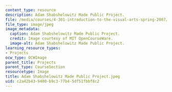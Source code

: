```yaml
---
content_type: resource
description: Adam Shabshelowitz Made Public Project.
file: /media/courses/4-301-introduction-to-the-visual-arts-spring-2007/c2a42b439400b9c377b45df51fbbf8c2_AdamShabshelowitzMadePublicProject.jpeg
file_type: image/jpeg
image_metadata:
  caption: Adam Shabshelowitz Made Public Project.
  credit: Image courtesy of MIT OpenCourseWare.
  image-alt: Adam Shabshelowitz Made Public Project.
learning_resource_types:
- Projects
ocw_type: OCWImage
parent_title: Projects
parent_type: CourseSection
resourcetype: Image
title: Adam Shabshelowitz Made Public Project.jpeg
uid: c2a42b43-9400-b9c3-77b4-5df51fbbf8c2
---
```


